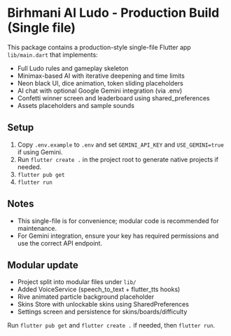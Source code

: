 # Birhmani AI Ludo - Production Build (Single file)

This package contains a production-style single-file Flutter app `lib/main.dart` that implements:
- Full Ludo rules and gameplay skeleton
- Minimax-based AI with iterative deepening and time limits
- Neon black UI, dice animation, token sliding placeholders
- AI chat with optional Google Gemini integration (via .env)
- Confetti winner screen and leaderboard using shared_preferences
- Assets placeholders and sample sounds

## Setup
1. Copy `.env.example` to `.env` and set `GEMINI_API_KEY` and `USE_GEMINI=true` if using Gemini.
2. Run `flutter create .` in the project root to generate native projects if needed.
3. `flutter pub get`
4. `flutter run`

## Notes
- This single-file is for convenience; modular code is recommended for maintenance.
- For Gemini integration, ensure your key has required permissions and use the correct API endpoint.

## Modular update
- Project split into modular files under `lib/`
- Added VoiceService (speech_to_text + flutter_tts hooks)
- Rive animated particle background placeholder
- Skins Store with unlockable skins using SharedPreferences
- Settings screen and persistence for skins/boards/difficulty

Run `flutter pub get` and `flutter create .` if needed, then `flutter run`.
